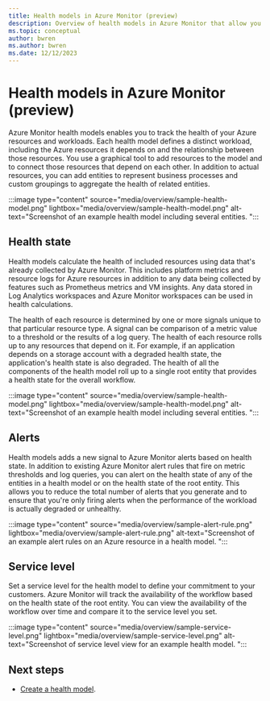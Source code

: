 ```yaml
---
title: Health models in Azure Monitor (preview)
description: Overview of health models in Azure Monitor that allow you to track the health of your Azure resources and workloads.
ms.topic: conceptual
author: bwren
ms.author: bwren
ms.date: 12/12/2023
---
```


# Health models in Azure Monitor (preview)

Azure Monitor health models enables you to track the health of your Azure resources and workloads. Each health model defines a distinct workload, including the Azure resources it depends on and the relationship between those resources. You use a graphical tool to add resources to the model and to connect those resources that depend on each other. In addition to actual resources, you can add entities to represent business processes and custom groupings to aggregate the health of related entities.

:::image type="content" source="media/overview/sample-health-model.png" lightbox="media/overview/sample-health-model.png" alt-text="Screenshot of an example health model including several entities. ":::

## Health state
Health models calculate the health of included resources using data that's already collected by Azure Monitor. This includes platform metrics and resource logs for Azure resources in addition to any data being collected by features such as Prometheus metrics and VM insights. Any data stored in Log Analytics workspaces and Azure Monitor workspaces can be used in health calculations.

The health of each resource is determined by one or more signals unique to that particular resource type. A signal can be comparison of a metric value to a threshold or the results of a log query. The health of each resource rolls up to any resources that depend on it. For example, if an application depends on a storage account with a degraded health state, the application's health state is also degraded. The health of all the components of the health model roll up to a single root entity that provides a health state for the overall workflow.

:::image type="content" source="media/overview/sample-health-model.png" lightbox="media/overview/sample-health-model.png" alt-text="Screenshot of an example health model including several entities. ":::


## Alerts
Health models adds a new signal to Azure Monitor alerts based on health state. In addition to existing Azure Monitor alert rules that fire on metric thresholds and log queries, you can alert on the health state of any of the entities in a health model or on the health state of the root entity. This allows you to reduce the total number of alerts that you generate and to ensure that you're only firing alerts when the performance of the workload is actually degraded or unhealthy.

:::image type="content" source="media/overview/sample-alert-rule.png" lightbox="media/overview/sample-alert-rule.png" alt-text="Screenshot of an example alert rules on an Azure resource in a health model. ":::

## Service level
Set a service level for the health model to define your commitment to your customers. Azure Monitor will track the availability of the workflow based on the health state of the root entity. You can view the availability of the workflow over time and compare it to the service level you set.

:::image type="content" source="media/overview/sample-service-level.png" lightbox="media/overview/sample-service-level.png" alt-text="Screenshot of service level view for an example health model. ":::

## Next steps

- [Create a health model](./create-model.md).